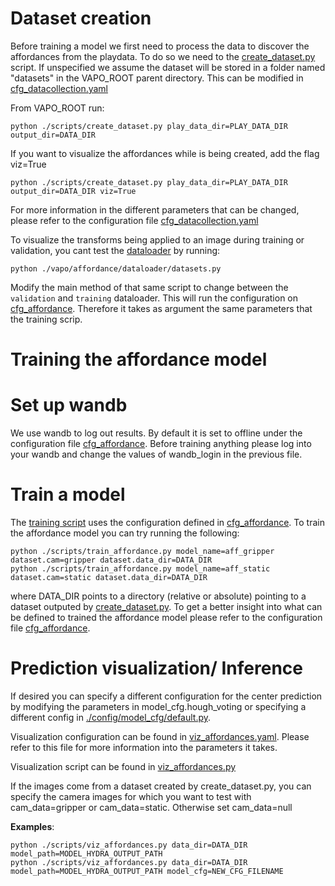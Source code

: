 # Dataset creation
Before training a model we first need to process the data to discover the affordances from the playdata. To do so we need to the [create_dataset.py](../scripts/create_dataset.py) script. If unspecified we assume the dataset will be stored in a folder named "datasets" in the VAPO_ROOT parent directory. This can be modified in [cfg_datacollection.yaml](../config/cfg_datacollection.yaml)

From VAPO_ROOT run:
```
python ./scripts/create_dataset.py play_data_dir=PLAY_DATA_DIR output_dir=DATA_DIR
```

If you want to visualize the affordances while is being created, add the flag viz=True
```
python ./scripts/create_dataset.py play_data_dir=PLAY_DATA_DIR output_dir=DATA_DIR viz=True
```

For more information in the different parameters that can be changed, please refer to the configuration file [cfg_datacollection.yaml](../config/cfg_datacollection.yaml)

To visualize the transforms being applied to an image during training or validation, you cant test the [dataloader](../vapo/affordance/dataloader/datasets.py) by running:
```
python ./vapo/affordance/dataloader/datasets.py
```
Modify the main method of that same script to change between the `validation` and `training` dataloader. This will run the configuration on [cfg_affordance](../config/cfg_affordance.yaml). Therefore it takes as argument the same parameters that the training scrip.

# Training the affordance model
# Set up wandb
We use wandb to log out results. By default it is set to offline under the configuration file [cfg_affordance](../config/cfg_affordance.yaml). Before training anything please log into your wandb and change the values of wandb_login in the previous file.

# Train a model
The [training script](../scripts/train_affordance.py) uses the configuration defined in [cfg_affordance](../config/cfg_affordance.yaml). To train the affordance model you can try running the following:

```
python ./scripts/train_affordance.py model_name=aff_gripper dataset.cam=gripper dataset.data_dir=DATA_DIR
python ./scripts/train_affordance.py model_name=aff_static dataset.cam=static dataset.data_dir=DATA_DIR
```

where DATA_DIR points to a directory (relative or absolute) pointing to a dataset outputed by [create_dataset.py](./scripts/create_dataset.py). To get a better insight into what can be defined to trained the affordance model please refer to the configuration file [cfg_affordance](../config/cfg_affordance.yaml).


# Prediction visualization/ Inference
If desired you can specify a different configuration for the center prediction by modifying the parameters in model_cfg.hough_voting or specifying a different config in [./config/model_cfg/default.py](../config/aff_model/default.yaml).

Visualization configuration can be found in [viz_affordances.yaml](../config/viz_affordances.yaml). Please refer to this file for more information into the parameters it takes.

Visualization script can be found in [viz_affordances.py](../scripts/viz_affordances.py)

If the images come from a dataset created by create_dataset.py, you can specify the camera images for which you want to test with cam_data=gripper or cam_data=static. Otherwise set cam_data=null

**Examples**:
```
python ./scripts/viz_affordances.py data_dir=DATA_DIR model_path=MODEL_HYDRA_OUTPUT_PATH
python ./scripts/viz_affordances.py data_dir=DATA_DIR model_path=MODEL_HYDRA_OUTPUT_PATH model_cfg=NEW_CFG_FILENAME
```
